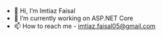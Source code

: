 - 👋 Hi, I’m Imtiaz Faisal
- 🌱 I’m currently working on ASP.NET Core
- 📫 How to reach me - imtiaz.faisal05@gmail.com 
 <!--&nbsp; &nbsp; &nbsp; &nbsp; <a href="https://www.isdb-bisew.org/it-scholarship-programme/it-scholarship-programme"><img src="https://scontent.fcgp17-1.fna.fbcdn.net/v/t1.18169-9/541132_494644970559657_2097898693_n.jpg?_nc_cat=110&ccb=1-5&_nc_sid=973b4a&_nc_ohc=Tk1e9LCcq_8AX-C3bBf&_nc_ht=scontent.fcgp17-1.fna&oh=ae7f5ec9e85ba323053bd8ab289c8157&oe=61829478" width="75" height="75" title="IsDB-BISEW"></a>&nbsp;<a href="https://www.freecodecamp.org/imtiaz-faisal"><img src="https://yt3.ggpht.com/ytc/AKedOLRkU2-RDemsCSaVVsPwc-yxtWruCB1Gr2VIgQKOKg=s88-c-k-c0x00ffffff-no-rj" width="75" height="75" title="freecodecamp"></a>-->
